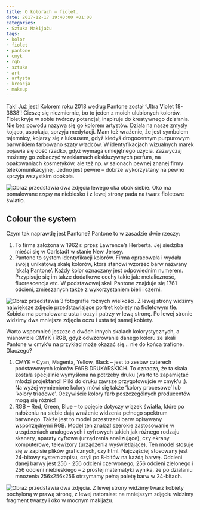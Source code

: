 ```yaml
---
title: O kolorach – fiolet.
date: 2017-12-17 19:40:00 +01:00
categories:
- Sztuka Makijażu
tags:
- kolor
- fiolet
- pantone
- cmyk
- rgb
- sztuka
- art
- artysta
- kreacja
- makeup
---
```


Tak! Już jest! Kolorem roku 2018 według Pantone został ‘Ultra Violet 18-3838’!  Cieszę się niezmiernie, bo to jeden z moich ulubionych kolorów. Fiolet kryje w sobie twórczy potencjał, inspiruje do kreatywnego działania. Nie bez powodu nazywa się go kolorem artystów. Działa na nasze zmysły kojąco, uspokaja, sprzyja medytacji. Mam też wrażenie, że jest symbolem tajemnicy, kojarzy się z luksusem, gdyż kiedyś drogocennym purpurowym barwnikiem farbowano szaty władców. W identyfikacjach wizualnych marek pojawia się dość rzadko, gdyż wymaga umiejętnego użycia. Zazwyczaj możemy go zobaczyć w reklamach ekskluzywnych perfum, na opakowaniach kosmetyków, ale też np. w salonach pewnej znanej firmy telekomunikacyjnej. Jedno jest pewne – dobrze wykorzystany na pewno sprzyja wszystkim dookoła.

![Obraz przedstawia dwa zdjęcia lewego oka obok siebie. Oko ma pomalowane rzęsy na niebiesko i z lewej strony pada na twarz fioletowe światło.](https://assets0.ello.co/uploads/asset/attachment/6766577/ello-optimized-8277c488.jpg)

## Colour the system

Czym tak naprawdę jest Pantone? Pantone to w zasadzie dwie rzeczy:
1. To firma założona w 1962 r. przez Lawrence’a Herberta. Jej siedziba mieści się w Carlstadt w stanie New Jersey.
2. Pantone to system identyfikacji kolorów. Firma opracowała i wydała swoją unikatową skalę kolorów, która stanowi wzorzec barw nazwany ‘skalą Pantone’. Każdy kolor oznaczany jest odpowiednim numerem. Przypisuje się im także dodatkowe cechy takie jak: metaliczność, fluorescencja etc. W podstawowej skali Pantone znajduje się 1761 odcieni, zmieszanych także z wykorzystaniem bieli i czerni.

![Obraz przedstawia 3 fotografie różnych wielkości. Z lewej strony widzimy największe zdjęcie przedstawiające portret kobiety na fioletowym tle. Kobieta ma pomalowane usta i oczy i patrzy w lewą stronę. Po lewej stronie widzimy dwa mniejsze zdjęcia oczu i usta tej samej kobiety.](https://assets2.ello.co/uploads/asset/attachment/6766578/ello-optimized-f653b42a.jpg)

Warto wspomnieć jeszcze o dwóch innych skalach kolorystycznych, a mianowicie CMYK i RGB, gdyż odwzorowanie danego koloru ze skali Pantone w cmyk’u na przykład może okazać się… nie do końca trafione. Dlaczego?
1. CMYK – Cyan, Magenta, Yellow, Black – jest to zestaw czterech podstawowych kolorów FARB DRUKARSKICH. To oznacza, że ta skala została specjalnie wymyślona na potrzeby druku (warto to zapamiętać młodzi projektanci! Pliki do druku zawsze przygotowujcie w cmyk’u ;). Na wyżej wymienione kolory mówi się także ‘kolory procesowe’ lub ‘kolory triadowe’. Oczywiście kolory farb poszczególnych producentów mogą się różnić!
2. RGB – Red, Green, Blue – to pojęcie dotyczy wiązek światła, które po nałożeniu na siebie dają wrażenie widzenia pełnego spektrum barwnego. Także jest to model przestrzeni barw opisywany współrzędnymi RGB. Model ten znalazł szerokie zastosowanie w urządzeniach analogowych i cyfrowych takich jak różnego rodzaju skanery, aparaty cyfrowe (urządzenia analizujące), czy ekrany komputerowe, telewizory (urządzenia wyświetlające). Ten model stosuje się w zapisie plików graficznych, czy html. Najczęściej stosowany jest 24-bitowy system zapisu, czyli po 8-bitów na każdą barwę. Odcieni danej barwy jest 256 - 256 odcieni czerwonego, 256 odcieni zielonego i 256 odcieni niebieskiego – z prostej matematyki wynika, że po działaniu mnożenia 256x256x256 otrzymamy pełną paletę barw w 24-bitach.

![Obraz przedstawia dwa zdjęcia. Z lewej strony widzimy twarz kobiety pochyloną w prawą stronę, z lewej natomiast na mniejszym zdjęciu widzimy fragment twarzy i oko w mocnym makijażu.](https://assets1.ello.co/uploads/asset/attachment/6766579/ello-optimized-2c58aa88.jpg)



